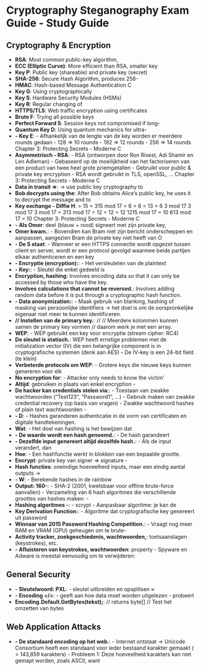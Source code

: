 # Cryptography Steganography Exam Guide - Study Guide

## Cryptography & Encryption
- **RSA**: Most common public-key algorithm,
- **ECC (Elliptic Curve)**: More efficient than RSA, smaller key
- **Key P**: Public key (shareable) and private key (secret)
- **SHA-256**: Secure Hash Algorithm, produces 256-
- **HMAC**: Hash-based Message Authentication C
- **Key G**: Using cryptographically
- **Key S**: Hardware Security Modules (HSMs)
- **Key R**: Regular changing of
- **HTTPS/TLS**: Web traffic encryption using certificates
- **Brute F**: Trying all possible keys
- **Perfect Forward S**: Session keys not compromised if long-
- **Quantum Key D**: Using quantum mechanics for ultra-
- **- Key E**: - Afhankelijk van de lengte van de key worden er meerdere rounds gedaan - 128 => 10 rounds - 192 => 12 rounds - 256 => 14 rounds Chapter 3: Protecting Secrets - Moderne C
- **Asymmetrisch - RSA**: - RSA (ontworpen door Ron Rivest, Adi Shamir en Len Adleman) - Gebaseerd op de moeilijkheid van het factoriseren van een product van twee heel grote priemgetallen - Gebruikt voor public & private key encryption - RSA wordt gebruikt in TLS, openSSL, … Chapter 3: Protecting Secrets - Moderne C
- **Data in transit ⇒**: → use public key cryptography to
- **Bob decrypts using the**: After Bob obtains Alice’s public key, he uses it to decrypt the message and to
- **Key exchange - Diffie H**: = 15 = 315 mod 17 = 6 = 6 = 13 = 6 3 mod 17 3 mod 17 3 mod 17 = 313 mod 17 = 12 = 12 = 12 1215 mod 17 = 10 613 mod 17 = 10 Chapter 3: Protecting Secrets - Moderne C
- **- Als Omer**: deel (blauw + rood) signeert met zijn private key,
- **Omer kwam.**: - Bovendien kan Bram niet zijn bericht onderscheppen en aanpassen, aangezien Bram de private key niet heeft van O
- **- De S staat**: - Wanneer er een HTTPS connectie wordt opgezet tussen client en server, wordt er een protocol gevolgd waarmee beide partijen elkaar authenticeren en een key
- **- Encryptie (encryption):**: - Het versleutelen van de plaintext
- **- Key:**: - Sleutel die enkel gedeeld is
- **Encryption, hashing**: Involves encoding data so that it can only be accessed by those who have the key.
- **Involves calculations that cannot be reversed.**: Involves adding random data before it is put through a cryptographic hash function.
- **- Data anonymization:**: - Maak gebruik van blanking, hashing of masking van persoonlijke identifiers -> het doel is om de oorspronkelijke eigenaar niet meer te kunnen identificeren.
- **// Instellen van de primary key.**: // // Meerdere kolommen kunnen samen de primary key vormen // daarom werk je met een array.
- **WEP**: - WEP gebruikt een key voor encryptie (stream cipher: RC4)
- **De sleutel is statisch.**: WEP heeft ernstige problemen met de initialization vector (IV) die een belangrijke component is in cryptografische systemen (denk aan AES) - De IV-key is een 24-bit field (te klein)
- **Verbeterde protocols om WEP**: - Grotere keys die nieuwe keys kunnen genereren voor elk
- **No encryption for**: - Attacker only needs to know the victim'
- **Altijd**: gebruiken in plaats van enkel encryption -
- **De hacker kan credentials stelen via:**: - Toestaan van zwakke wachtwoorden (“Test123”, “Password1”, …) - Gebruik maken van zwakke credential recovery (op basis van vragen) - Zwakke wachtwoord hashes of plain text wachtwoorden -
- **- D**: - Hashes garanderen authenticatie in de vorm van certificaten en digitale handtekeningen.
- **Wat**: - Het doel van hashing is het bewijzen dat
- **- De waarde wordt een hash genoemd.**: - De hash garandeert
- **- Dezelfde input genereert altijd dezelfde hash.**: - Als de input verandert, dan
- **Hoe**: - Een hashfunctie werkt in blokken van een bepaalde grootte.
- **Encrypt**: private key van signer ⇒ signature -
- **Hash functies**: oneindige hoeveelheid inputs, maar een eindig aantal outputs ->
- **- W**: - Berekende hashes in de rainbow
- **Output: 160-**: - SHA-2 (2001, kwetsbaar voor offline brute-force aanvallen) - Verzameling van 6 hash algoritmes die verschillende groottes van hashes maken: -
- **Hashing algoritmes -**: - scrypt - Aanpasbaar algoritme: je kan de
- **Key Derivation Function:**: - Algoritme dat cryptografische key genereert uit password
- **Winnaar van 2015 Password Hashing Competition.**: - Vraagt nog meer RAM en VRAM (GPU) geheugen om te brute-
- **Activity tracker, zoekgeschiedenis, wachtwoorden,**: toetsaanslagen (keystrokes), etc.
- **- Afluisteren van keystrokes, wachtwoorden**: property - Spyware en Adware is meestal eenvoudig om te verwijderen:

## General Security
- **- Sleutelwoord: PXL**: - sleutel uitbreiden en opsplitsen ≈
- **- Encoding =/=**: - geeft aan hoe data moet worden uitgelezen - probeert
- **Encoding.Default.GetBytes(tekst);**: // returns byte[] // Test het omzetten van bytes

## Web Application Attacks
- **- De standaard encoding op het web.**: - Internet ontstaat -> Unicode Consortium heeft een standaard voor ieder bestaand karakter gemaakt ( > 143,859 karakters) - Probleem 1: Deze hoeveelheid karakters kan niet gemapt worden, zoals ASCII, want
